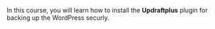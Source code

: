 In this course, you will learn how to install the **Updraftplus** plugin for backing up the WordPress securly.
